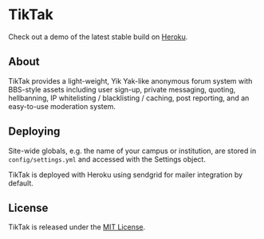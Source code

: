 # TikTak

Check out a demo of the latest stable build on
[Heroku](http://acb-api.herokuapp.com/).

## About

TikTak provides a light-weight, Yik Yak-like anonymous forum system with
BBS-style assets including user sign-up, private messaging, quoting,
hellbanning, IP whitelisting / blacklisting / caching, post reporting,
and an easy-to-use moderation system.

## Deploying

Site-wide globals, e.g. the name of your campus or institution, are
stored in `config/settings.yml` and accessed with the Settings object.

TikTak is deployed with Heroku using sendgrid for mailer integration
by default.

## License

TikTak is released under the [MIT License](/LICENSE).
